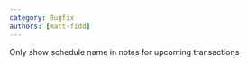 ```yaml
---
category: Bugfix
authors: [matt-fidd]
---
```


Only show schedule name in notes for upcoming transactions
